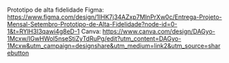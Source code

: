 Prototipo de alta fidelidade
Figma: https://www.figma.com/design/1IHK7j34AZxp7MInPrXw0c/Entrega-Projeto-Mensal-Setembro-Prototipo-de-Alta-Fidelidade?node-id=0-1&t=RYlH3I3qawi4g8eD-1
Canva: https://www.canva.com/design/DAGyo-1Mcxw/IGwHWol5nseStiZyTdRuPg/edit?utm_content=DAGyo-1Mcxw&utm_campaign=designshare&utm_medium=link2&utm_source=sharebutton
